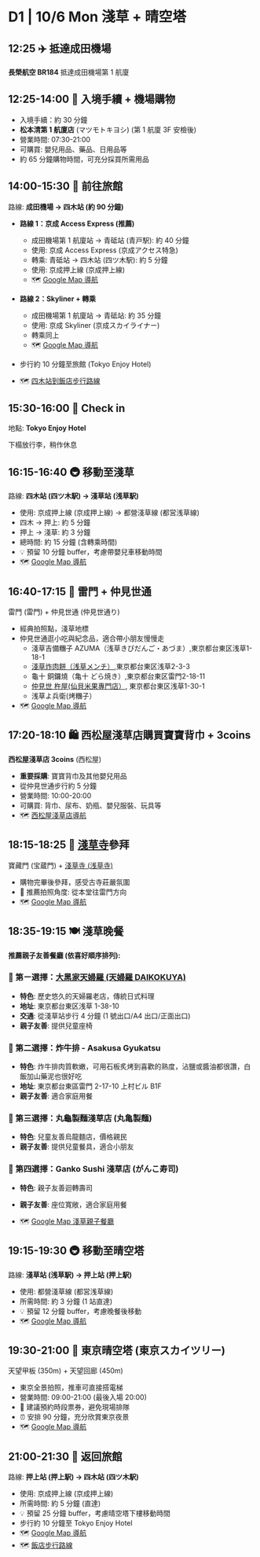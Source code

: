 # D1 | 10/6 Mon 淺草 + 晴空塔
<!--測試更新時間-->
## **12:25** ✈️ 抵達成田機場

**長榮航空 BR184** 抵達成田機場第 1 航廈

## **12:25-14:00** 🚪 入境手續 + 機場購物

- 入境手續：約 30 分鐘
- **松本清第 1 航廈店** (マツモトキヨシ) (第 1 航廈 3F 安檢後)
- 營業時間: 07:30-21:00
- 可購買: 嬰兒用品、藥品、日用品等
- 約 65 分鐘購物時間，可充分採買所需用品

## **14:00-15:30** 🚆 前往旅館

路線: **成田機場 → 四木站 (約 90 分鐘)**

- **路線 1：京成 Access Express (推薦)**
  - 成田機場第 1 航廈站 → 青砥站 (青戸駅): 約 40 分鐘
  - 使用: 京成 Access Express (京成アクセス特急)
  - 轉乘: 青砥站 → 四木站 (四ツ木駅): 約 5 分鐘
  - 使用: 京成押上線 (京成押上線)
  - 🗺️ [Google Map 導航](https://www.google.com/maps/dir/成田国際空港第1ターミナル/青砥駅/四ツ木駅?travelmode=transit)

- **路線 2：Skyliner + 轉乘**
  - 成田機場第 1 航廈站 → 青砥站: 約 35 分鐘
  - 使用: 京成 Skyliner (京成スカイライナー)
  - 轉乘同上
  - 🗺️ [Google Map 導航](https://www.google.com/maps/dir/成田国際空港第1ターミナル/青砥駅/四ツ木駅?travelmode=transit)

- 步行約 10 分鐘至旅館 (Tokyo Enjoy Hotel)
- 🗺️ [四木站到飯店步行路線](https://www.google.com/maps/dir/四ツ木駅/Tokyo+Enjoy+Hotel?travelmode=walking)

## **15:30-16:00** 🏨 Check in

地點: **Tokyo Enjoy Hotel**

下榻放行李，稍作休息

## **16:15-16:40** 🚇 移動至淺草

路線: **四木站 (四ツ木駅) → 淺草站 (浅草駅)**

- 使用: 京成押上線 (京成押上線) → 都營淺草線 (都営浅草線)
- 四木 → 押上: 約 5 分鐘
- 押上 → 淺草: 約 3 分鐘
- 總時間: 約 15 分鐘 (含轉乘時間)
- 💡 預留 10 分鐘 buffer，考慮帶嬰兒車移動時間
- 🗺️ [Google Map 導航](https://www.google.com/maps/dir/四ツ木駅/押上駅/浅草駅?travelmode=transit)

## **16:40-17:15** 🌅 雷門 + 仲見世通

雷門 (雷門) + 仲見世通 (仲見世通り)

- 經典拍照點，淺草地標
- 仲見世通逛小吃與紀念品，適合帶小朋友慢慢走
  - 淺草吉備糰子 AZUMA（浅草きびだんご・あづま）,東京都台東区浅草1-18-1
  - [淺草炸肉餅（浅草メンチ）](https://asamen.com),東京都台東区浅草2-3-3
  - 龜十 銅鑼燒（亀十 どら焼き）,東京都台東区雷門2-18-11
  - [仲見世 杵屋(仙貝米果專門店）](https://www.nakamise-kineya.com), 東京都台東区浅草1-30-1
  - 浅草よ兵衛(烤糰子）
- 🗺️ [Google Map 導航](https://www.google.com/maps/dir/浅草駅/雷門?travelmode=walking)

## **17:20-18:10** 🛍️ 西松屋淺草店購買寶寶背巾 + 3coins

**西松屋淺草店 3coins** (西松屋)

- **重要採購**: 寶寶背巾及其他嬰兒用品
- 從仲見世通步行約 5 分鐘
- 營業時間: 10:00-20:00
- 可購買: 背巾、尿布、奶瓶、嬰兒服裝、玩具等
- 🗺️ [西松屋淺草店導航](https://www.google.com/maps/dir/雷門/西松屋+浅草)

## **18:15-18:25** 🏮 [淺草寺](https://bobbyfun.tw/2024-01-05-2669/)參拜

寶藏門 (宝蔵門) + [淺草寺 (浅草寺)](https://bobbyfun.tw/2024-01-05-2669/)

- 購物完畢後參拜，感受古寺莊嚴氛圍
- 📸 推薦拍照角度: 從本堂往雷門方向
- 🗺️ [Google Map 導航](https://www.google.com/maps/dir/西松屋+浅草/浅草寺?travelmode=walking)

## **18:35-19:15** 🍽️ 淺草晚餐

**推薦親子友善餐廳 (依喜好順序排列):**

### 🥈 第ㄧ選擇：[大黑家天婦羅 (天婦羅 DAIKOKUYA)](http://www.tempura.co.jp/)

- **特色**: 歷史悠久的天婦羅老店，傳統日式料理
- **地址**: 東京都台東区浅草 1-38-10
- **交通**: 從淺草站步行 4 分鐘 (1 號出口/A4 出口/正面出口)
- **親子友善**: 提供兒童座椅

### 🥇 第二選擇：炸牛排 - Asakusa Gyukatsu

- **特色**: 炸牛排肉質軟嫩，可用石板炙烤到喜歡的熟度，沾鹽或醬油都很讚，白飯加山藥泥也很好吃
- **地址**: 東京都台東區雷門 2-17-10 上村ビル B1F
- **親子友善**: 適合家庭用餐

### 🥉 第三選擇：丸龜製麵淺草店 (丸亀製麺)

- **特色**: 兒童友善烏龍麵店，價格親民
- **親子友善**: 提供兒童餐具，適合小朋友

### 🍣 第四選擇：Ganko Sushi 淺草店 (がんこ寿司)

- **特色**: 親子友善迴轉壽司
- **親子友善**: 座位寬敞，適合家庭用餐  

- 🗺️ [Google Map 淺草親子餐廳](https://www.google.com/maps/search/親子友善餐廳+浅草)

## **19:15-19:30** 🚇 移動至晴空塔

路線: **淺草站 (浅草駅) → 押上站 (押上駅)**

- 使用: 都營淺草線 (都営浅草線)
- 所需時間: 約 3 分鐘 (1 站直達)
- 💡 預留 12 分鐘 buffer，考慮晚餐後移動
- 🗺️ [Google Map 導航](https://www.google.com/maps/dir/浅草駅/押上駅?travelmode=transit)

## **19:30-21:00** 🗼 東京晴空塔 (東京スカイツリー)

天望甲板 (350m) + 天望回廊 (450m)

- 東京全景拍照，推車可直接搭電梯
- 營業時間: 09:00-21:00 (最後入場 20:00)
- 🎫 建議預約時段票券，避免現場排隊
- ⏰ 安排 90 分鐘，充分欣賞東京夜景
- 🗺️ [Google Map 導航](https://www.google.com/maps/dir/押上駅/東京スカイツリー?travelmode=walking)

## **21:00-21:30** 🏨 返回旅館

路線: **押上站 (押上駅) → 四木站 (四ツ木駅)**

- 使用: 京成押上線 (京成押上線)
- 所需時間: 約 5 分鐘 (直達)
- 💡 預留 25 分鐘 buffer，考慮晴空塔下樓移動時間
- 步行約 10 分鐘至 Tokyo Enjoy Hotel
- 🗺️ [Google Map 導航](https://www.google.com/maps/dir/押上駅/四ツ木駅?travelmode=transit)
- 🗺️ [飯店步行路線](https://www.google.com/maps/dir/四ツ木駅/Tokyo+Enjoy+Hotel?travelmode=walking)
